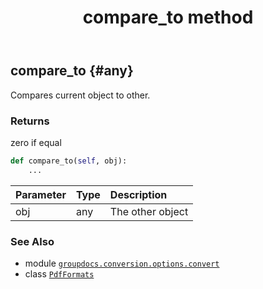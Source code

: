 ﻿---
title: compare_to method
second_title: GroupDocs.Conversion for Python via .NET API References
description: 
type: docs
weight: 20
url: /python-net/groupdocs.conversion.options.convert/pdfformats/compare_to/
is_root: false
---

## compare_to {#any}

Compares current object to other.


### Returns 


zero if equal


```python
def compare_to(self, obj):
    ...
```


| Parameter | Type | Description |
| :- | :- | :- |
| obj | any | The other object |



### See Also
* module [`groupdocs.conversion.options.convert`](../../)
* class [`PdfFormats`](/conversion/python-net/groupdocs.conversion.options.convert/pdfformats)
